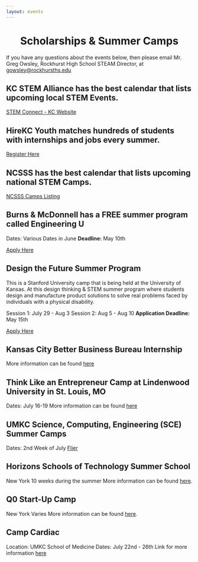```yaml
---
layout: events
---
```


# <center>Scholarships & Summer Camps</center>

If you have any questions about the events below, then please email Mr. Greg Owsley, Rockhurst High School STEAM Director, at gowsley@rockhursths.edu  


## KC STEM Alliance has the best calendar that lists upcoming local STEM Events.

[STEM Connect - KC Website](https://www.kcstem.org/events/)

## HireKC Youth matches hundreds of students with internships and jobs every summer.

[Register Here](https://hirekc.org/students/)

## NCSSS has the best calendar that lists upcoming national STEM Camps.

[NCSSS Camps Listing](http://www.ncsss.org/component/weblinks/category/10-resources-for-students?Itemid=107)


## Burns & McDonnell has a FREE summer program called Engineering U
Dates: Various Dates in June
<b>Deadline:</b> May 10th

[Apply Here](https://info.burnsmcd.com/engineeringu?utm_campaign=BMCD_K12-STEM&utm_medium=handout%20card&utm_source=OPR_EngineeringU_10730%20vanity)

## Design the Future Summer Program
This is a Stanford University camp that is being held at the University of Kansas. At this design thinking & STEM summer program where students design and manufacture product solutions to solve real problems faced by individuals with a physical disability. 

Session 1: July 29 - Aug 3 
Session 2: Aug 5 - Aug 10
<b>Application Deadline:</b> May 15th

[Apply Here](https://designthefuture.dcdesignltd.com/university-of-kansas-info-2019)

## Kansas City Better Business Bureau Internship
More information can be found [here](https://drive.google.com/file/d/0B1-JIRrX_4I5LVJycWlnWHFjQnB2cjVLM3ozZTdtX0JYaTJj/view?usp=sharing
)

## Think Like an Entrepreneur Camp at Lindenwood University in St. Louis, MO
Dates: July 16-19
More information can be found [here](https://fee.org/lindenwood)

## UMKC Science, Computing, Engineering (SCE) Summer Camps

Dates: 2nd Week of July
[Flier](https://sce.umkc.edu/summer-camps/)

## Horizons Schools of Technology Summer School
New York
10 weeks during the summer
More information can be found [here](http://www.joinhorizons.com/scholarship).

## Q0 Start-Up Camp 
New York
Varies
More information can be found [here](https://www.quarterzero.com/startup-camp/).

## Camp Cardiac
Location: UMKC School of Medicine
Dates: July 22nd - 26th
Link for more information [here](http://www.campcardiac.org/description.html)


